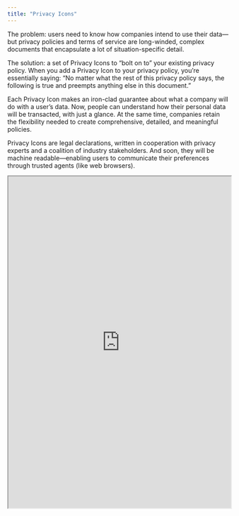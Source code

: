 ```yaml
---
title: "Privacy Icons"
---
```


The problem: users need to know how companies intend to use their data—but privacy policies and terms of service are long-winded, complex documents that encapsulate a lot of situation-specific detail.

The solution: a set of Privacy Icons to “bolt on to” your existing privacy policy. When you add a Privacy Icon to your privacy policy, you’re essentially saying: “No matter what the rest of this privacy policy says, the following is true and preempts anything else in this document.”

Each Privacy Icon makes an iron-clad guarantee about what a company will do with a user’s data. Now, people can understand how their personal data will be transacted, with just a glance. At the same time, companies retain the flexibility needed to create comprehensive, detailed, and meaningful policies.

Privacy Icons are legal declarations, written in cooperation with privacy experts and a coalition of industry stakeholders. And soon, they will be machine readable—enabling users to communicate their preferences through trusted agents (like web browsers).

<iframe height="750" width="100%" src="https://ewelton.github.io/ktest/wiki.html#Privacy%20Icons"></iframe>
